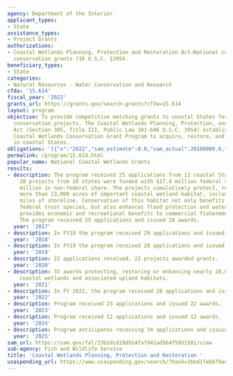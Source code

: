 ```yaml
---
agency: Department of the Interior
applicant_types:
- State
assistance_types:
- Project Grants
authorizations:
- Coastal Wetlands Planning, Protection and Restoration Act—National coastal wetlands
  conservation grants (16 U.S.C. §3954.
beneficiary_types:
- State
categories:
- Natural Resources - Water Conservation and Research
cfda: '15.614'
fiscal_year: '2022'
grants_url: https://grants.gov/search-grants?cfda=15.614
layout: program
objective: To provide competitive matching grants to coastal States for coastal wetlands
  conservation projects. The Coastal Wetlands Planning, Protection, and Restoration
  Act (Section 305, Title III, Public Law 101-646 U.S.C. 3954) established the National
  Coastal Wetlands Conservation Grant Program to acquire, restore, and enhance wetlands
  in coastal States.
obligations: '[{"x":"2022","sam_estimate":0.0,"sam_actual":20100000.0,"usa_spending_actual":18048107.13},{"x":"2023","sam_estimate":0.0,"sam_actual":19900000.0,"usa_spending_actual":19930187.67},{"x":"2024","sam_estimate":10800000.0,"sam_actual":0.0,"usa_spending_actual":8585861.78}]'
permalink: /program/15.614.html
popular_name: National Coastal Wetlands Grants
results:
- description: The program received 25 applications from 11 coastal States. Of these,
    20 projects from 10 states were funded with $17.4 million federal share and $20.3
    million in non-federal share. The projects cumulatively protect, restore or enhance
    more than 13,000 acres of important coastal wetland habitat, including several
    miles of shoreline. Conservation of this habitat not only benefits coastal-dependent
    federal trust species, but also enhances flood protection and water quality, and
    provides economic and recreational benefits to commercial fishermen and anglers.
    The program received 25 applications and issued 20 awards.
  year: '2017'
- description: In FY18 the program received 29 applications and issued 22 awards.
  year: '2018'
- description: In FY19 the program received 28 applications and issued 22 awards.
  year: '2019'
- description: 22 applications received, 22 projects awarded grants.
  year: '2020'
- description: 33 awards protecting, restoring or enhancing nearly 28,000 acres of
    coastal wetlands and associated upland habitats.
  year: '2021'
- description: In FY 2022, the program received 28 applications and issued 25 awards.
  year: '2022'
- description: Program received 23 applications and issued 22 awards.
  year: '2023'
- description: Program received 12 applications and issued 12 awards.
  year: '2024'
- description: Program anticipates receiving 34 applications and issuing 30 awards
  year: '2025'
sam_url: https://sam.gov/fal/23b2dcd19d914fa7941ad564f5951581/view
sub-agency: Fish and Wildlife Service
title: 'Coastal Wetlands Planning, Protection and Restoration '
usaspending_url: https://www.usaspending.gov/search/?hash=3bbd1febb79ad6efadc60f3c5af392c6
---
```

